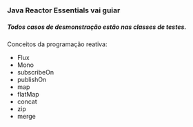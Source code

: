 ### Java Reactor Essentials vai guiar

##### Todos casos de desmonstração estão nas classes de testes.

Conceitos da programação reativa:
 - Flux
 - Mono
 - subscribeOn
 - publishOn 
 - map
 - flatMap 
 - concat 
 - zip
 - merge
